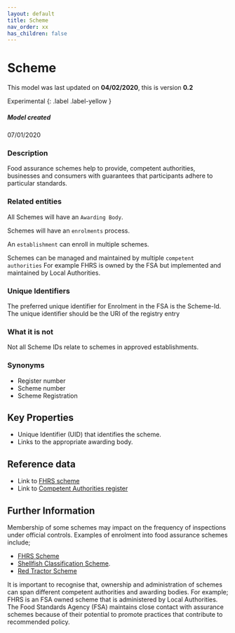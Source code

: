 ```yaml
---
layout: default
title: Scheme
nav_order: xx
has_children: false
---
```

# Scheme

This model was last updated on **04/02/2020**, this is version **0.2**

Experimental
{: .label .label-yellow }

##### Model created
07/01/2020

### Description
Food assurance schemes help to provide, competent authorities, businesses and consumers with guarantees that participants adhere to particular standards.

### Related entities
All Schemes will have an `Awarding Body`.

Schemes will have an `enrolments` process.

An `establishment` can enroll in multiple schemes.

Schemes can be managed and maintained by multiple `competent authorities`  For example FHRS is owned by the FSA but implemented and maintained by Local Authorities.


### Unique Identifiers
The preferred unique identifier for Enrolment in the FSA is the Scheme-Id.  The unique identifier should be the URI of the registry entry

### What it is not
Not all Scheme IDs relate to schemes in approved establishments.

### Synonyms
*   Register number
*   Scheme number
*   Scheme Registration

## Key Properties
*   Unique Identifier (UID) that identifies the scheme.   
*   Links to the appropriate awarding body.

## Reference data
*   Link to [FHRS scheme](https://ratings.food.gov.uk/)
*   Link to [Competent Authorities register](https://data.food.gov.uk/codes/)

## Further Information
Membership of some schemes may impact on the frequency of inspections under official controls.
Examples of enrolment into food assurance schemes include;
*   [FHRS Scheme](https://ratings.food.gov.uk/)
*   [Shellfish Classification Scheme](https://www.food.gov.uk/business-guidance/shellfish-classification).
*   [Red Tractor Scheme](https://www.redtractor.org.uk/)

It is important to recognise that, ownership and administration of schemes can span different competent authorities and awarding bodies. For example; FHRS is an FSA owned scheme that is administered by Local Authorities.  The Food Standards Agency (FSA) maintains close contact with assurance schemes because of their potential to promote practices that contribute to recommended policy.
